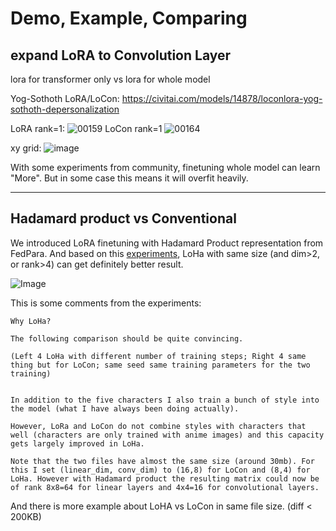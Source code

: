 # Demo, Example, Comparing


## expand LoRA to Convolution Layer
lora for transformer only
vs
lora for whole model

Yog-Sothoth LoRA/LoCon:
https://civitai.com/models/14878/loconlora-yog-sothoth-depersonalization

LoRA rank=1:
![00159](https://user-images.githubusercontent.com/59680068/222422792-b37648c3-af2e-4bee-9f82-b14a5d8e5f5d.png)
LoCon rank=1
![00164](https://user-images.githubusercontent.com/59680068/222422830-4ec9f550-cdff-4314-b694-1658bf9f1c83.png)

xy grid:
![image](https://user-images.githubusercontent.com/59680068/222424002-5ce2572c-9102-4e2d-83f2-100bc41ec272.png)


With some experiments from community, finetuning whole model can learn "More". But in some case this means it will overfit heavily.

---

## Hadamard product vs Conventional
We introduced LoRA finetuning with Hadamard Product representation from FedPara.
And based on this [experiments](https://civitai.com/models/17336/roukin8-character-lohaloconfullckpt-8), LoHa with same size (and dim>2, or rank>4) can get definitely better result.

![Image](https://cdn.discordapp.com/attachments/1027407524334411816/1083222932941176902/216971.png)

This is some comments from the experiments:
```
Why LoHa?

The following comparison should be quite convincing.

(Left 4 LoHa with different number of training steps; Right 4 same thing but for LoCon; same seed same training parameters for the two training)


In addition to the five characters I also train a bunch of style into the model (what I have always been doing actually).

However, LoRa and LoCon do not combine styles with characters that well (characters are only trained with anime images) and this capacity gets largely improved in LoHa.

Note that the two files have almost the same size (around 30mb). For this I set (linear_dim, conv_dim) to (16,8) for LoCon and (8,4) for LoHa. However with Hadamard product the resulting matrix could now be of rank 8x8=64 for linear layers and 4x4=16 for convolutional layers.
```

And there is more example about LoHA vs LoCon in same file size. (diff < 200KB)
